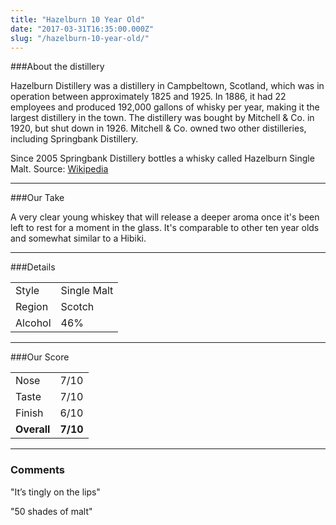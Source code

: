 ```yaml
---
title: "Hazelburn 10 Year Old"
date: "2017-03-31T16:35:00.000Z"
slug: "/hazelburn-10-year-old/"
---
```

###About the distillery

Hazelburn Distillery was a distillery in Campbeltown, Scotland, which was in operation between approximately 1825 and 1925. In 1886, it had 22 employees and produced 192,000 gallons of whisky per year, making it the largest distillery in the town. The distillery was bought by Mitchell & Co. in 1920, but shut down in 1926. Mitchell & Co. owned two other distilleries, including Springbank Distillery.

Since 2005 Springbank Distillery bottles a whisky called Hazelburn Single Malt.
Source: [Wikipedia](https://en.wikipedia.org/wiki/Hazelburn_distillery)

---

###Our Take

A very clear young whiskey that will release a deeper aroma once it's been left to rest for a moment in the glass. It's comparable to other ten year olds and somewhat similar to a Hibiki. 

---

###Details
<table>  
<tr>  
<td class="grey">Style</td><td>Single Malt</td>  
</tr>  
<tr>  
<td class="grey">Region</td><td>Scotch</td>  
</tr>  
<tr>  
<td class="grey">Alcohol</td><td>46%</td>  
</tr>  
</table>


---

###Our Score
<table class="score-table">  
<tr>  
<td class="grey">Nose</td><td>7/10</td>  
</tr>  
<tr>  
<td class="grey">Taste</td><td>7/10</td>  
</tr>  
<tr>  
<td class="grey">Finish</td><td>6/10</td>  
</tr>  
<tr>  
<td class="grey"><strong>Overall</strong></td><td><strong>7/10</strong></td>  
</tr>  
</table>

---

### Comments
"It’s tingly on the lips"

"50 shades of malt"


    